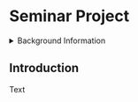 # Seminar Project
<Details>
  <Summary> Background Information </Summary>
  
**University**: VSE

**Faculty**: FIS

**Major**: Data & Business

**Semester**: WS 2025

**Course**: Machine Learning 2 


| Group Number  | Team Members |
| ------------- | ------------- |
| Group 8       | Andrey Laptev |
| Group 8       | Rami Mohana   |
| Group 8       |   |
| Group 8       |   |
| Group 8       |   |

</Details>

## Introduction
Text

